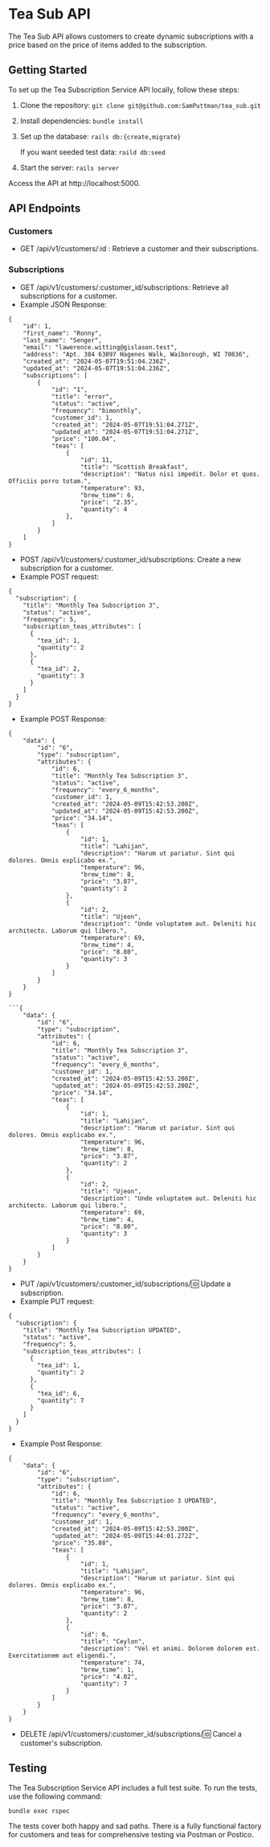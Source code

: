 # Tea Sub API

The Tea Sub API allows customers to create dynamic subscriptions with a price based on the price of items added to the subscription. 

## Getting Started

To set up the Tea Subscription Service API locally, follow these steps:

1. Clone the repository:
   ```git clone git@github.com:SamPuttman/tea_sub.git```

2. Install dependencies:
   ```bundle install```

3. Set up the database:
   ```rails db:{create,migrate}```
   
   If you want seeded test data:
   ```raild db:seed```

5. Start the server:
   ```rails server```

Access the API at http://localhost:5000.

## API Endpoints

### Customers

- GET /api/v1/customers/:id : Retrieve a customer and their subscriptions.

### Subscriptions

- GET /api/v1/customers/:customer_id/subscriptions: Retrieve all subscriptions for a customer.
- Example JSON Response: 
```
{
    "id": 1,
    "first_name": "Ronny",
    "last_name": "Senger",
    "email": "lawerence.witting@gislason.test",
    "address": "Apt. 384 63097 Hagenes Walk, Waiborough, WI 70836",
    "created_at": "2024-05-07T19:51:04.236Z",
    "updated_at": "2024-05-07T19:51:04.236Z",
    "subscriptions": [
        {
            "id": "1",
            "title": "error",
            "status": "active",
            "frequency": "bimonthly",
            "customer_id": 1,
            "created_at": "2024-05-07T19:51:04.271Z",
            "updated_at": "2024-05-07T19:51:04.271Z",
            "price": "100.04",
            "teas": [
                {
                    "id": 11,
                    "title": "Scottish Breakfast",
                    "description": "Natus nisi impedit. Dolor et quos. Officiis porro totam.",
                    "temperature": 93,
                    "brew_time": 6,
                    "price": "2.35",
                    "quantity": 4
                },
            ]
        }
    ]
} 
```

- POST /api/v1/customers/:customer_id/subscriptions: Create a new subscription for a customer.
- Example POST request: 
```
{
  "subscription": {
    "title": "Monthly Tea Subscription 3",
    "status": "active",
    "frequency": 5,
    "subscription_teas_attributes": [
      {
        "tea_id": 1,
        "quantity": 2
      },
      {
        "tea_id": 2,
        "quantity": 3
      }
    ]
  }
}
```
- Example POST Response: 
```
{
    "data": {
        "id": "6",
        "type": "subscription",
        "attributes": {
            "id": 6,
            "title": "Monthly Tea Subscription 3",
            "status": "active",
            "frequency": "every_6_months",
            "customer_id": 1,
            "created_at": "2024-05-09T15:42:53.200Z",
            "updated_at": "2024-05-09T15:42:53.200Z",
            "price": "34.14",
            "teas": [
                {
                    "id": 1,
                    "title": "Lahijan",
                    "description": "Harum ut pariatur. Sint qui dolores. Omnis explicabo ex.",
                    "temperature": 96,
                    "brew_time": 8,
                    "price": "3.87",
                    "quantity": 2
                },
                {
                    "id": 2,
                    "title": "Ujeon",
                    "description": "Unde voluptatem aut. Deleniti hic architecto. Laborum qui libero.",
                    "temperature": 69,
                    "brew_time": 4,
                    "price": "8.80",
                    "quantity": 3
                }
            ]
        }
    }
}

```{
    "data": {
        "id": "6",
        "type": "subscription",
        "attributes": {
            "id": 6,
            "title": "Monthly Tea Subscription 3",
            "status": "active",
            "frequency": "every_6_months",
            "customer_id": 1,
            "created_at": "2024-05-09T15:42:53.200Z",
            "updated_at": "2024-05-09T15:42:53.200Z",
            "price": "34.14",
            "teas": [
                {
                    "id": 1,
                    "title": "Lahijan",
                    "description": "Harum ut pariatur. Sint qui dolores. Omnis explicabo ex.",
                    "temperature": 96,
                    "brew_time": 8,
                    "price": "3.87",
                    "quantity": 2
                },
                {
                    "id": 2,
                    "title": "Ujeon",
                    "description": "Unde voluptatem aut. Deleniti hic architecto. Laborum qui libero.",
                    "temperature": 69,
                    "brew_time": 4,
                    "price": "8.80",
                    "quantity": 3
                }
            ]
        }
    }
}
```
- PUT /api/v1/customers/:customer_id/subscriptions/:id: Update a subscription.
- Example PUT request:
```
{
  "subscription": {
    "title": "Monthly Tea Subscription UPDATED",
    "status": "active",
    "frequency": 5,
    "subscription_teas_attributes": [
      {
        "tea_id": 1,
        "quantity": 2
      },
      {
        "tea_id": 6,
        "quantity": 7
      }
    ]
  }
}
```

- Example Post Response: 

```
{
    "data": {
        "id": "6",
        "type": "subscription",
        "attributes": {
            "id": 6,
            "title": "Monthly Tea Subscription 3 UPDATED",
            "status": "active",
            "frequency": "every_6_months",
            "customer_id": 1,
            "created_at": "2024-05-09T15:42:53.200Z",
            "updated_at": "2024-05-09T15:44:01.272Z",
            "price": "35.88",
            "teas": [
                {
                    "id": 1,
                    "title": "Lahijan",
                    "description": "Harum ut pariatur. Sint qui dolores. Omnis explicabo ex.",
                    "temperature": 96,
                    "brew_time": 8,
                    "price": "3.87",
                    "quantity": 2
                },
                {
                    "id": 6,
                    "title": "Ceylon",
                    "description": "Vel et animi. Dolorem dolorem est. Exercitationem aut eligendi.",
                    "temperature": 74,
                    "brew_time": 1,
                    "price": "4.02",
                    "quantity": 7
                }
            ]
        }
    }
}
```

- DELETE /api/v1/customers/:customer_id/subscriptions/:id: Cancel a customer's subscription.

## Testing

The Tea Subscription Service API includes a full test suite. To run the tests, use the following command:

```bundle exec rspec```

The tests cover both happy and sad paths. There is a fully functional factory for customers and teas for comprehensive testing via Postman or Postico. 

